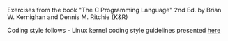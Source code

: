 Exercises from the book "The C Programming Language" 2nd Ed. by Brian W. Kernighan and Dennis M. Ritchie (K&R)

Coding style follows - Linux kernel coding style guidelines presented [here](https://www.kernel.org/doc/html/v4.10/process/coding-style.html)

